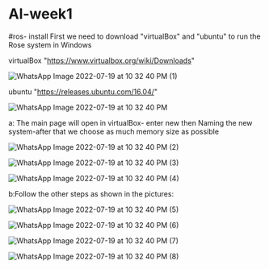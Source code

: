 # Al-week1
#ros- install 
First we need to download "virtualBox" and "ubuntu" to run the Rose system in Windows

virtualBox "https://www.virtualbox.org/wiki/Downloads"

![WhatsApp Image 2022-07-19 at 10 32 40 PM (1)](https://user-images.githubusercontent.com/108091010/180048592-db461771-1046-4283-9d18-092f28151701.jpeg)

ubuntu "https://releases.ubuntu.com/16.04/"

![WhatsApp Image 2022-07-19 at 10 32 40 PM](https://user-images.githubusercontent.com/108091010/180048639-b9872049-58f4-43e7-9ef8-6863947176b6.jpeg)

a: The main page will open in virtualBox- enter new then Naming the new system-after that  we choose as much memory size as possible

![WhatsApp Image 2022-07-19 at 10 32 40 PM (2)](https://user-images.githubusercontent.com/108091010/180049320-85d36f09-236a-493c-bd32-4b637567bb13.jpeg)

![WhatsApp Image 2022-07-19 at 10 32 40 PM (3)](https://user-images.githubusercontent.com/108091010/180049996-04edc901-8bb8-416a-b937-15851672a447.jpeg)

![WhatsApp Image 2022-07-19 at 10 32 40 PM (4)](https://user-images.githubusercontent.com/108091010/180050497-342952fd-14ab-4d22-bb34-17cce3782f29.jpeg)

b:Follow the other steps as shown in the pictures:

![WhatsApp Image 2022-07-19 at 10 32 40 PM (5)](https://user-images.githubusercontent.com/108091010/180050812-9e282697-7062-4fb7-bcce-5664a49373a4.jpeg)

![WhatsApp Image 2022-07-19 at 10 32 40 PM (6)](https://user-images.githubusercontent.com/108091010/180050893-df40ea92-cd08-468e-934d-b33a23e3b98f.jpeg)

![WhatsApp Image 2022-07-19 at 10 32 40 PM (7)](https://user-images.githubusercontent.com/108091010/180050956-084ee8e2-d35b-4663-87cf-97d3b5fde903.jpeg)

![WhatsApp Image 2022-07-19 at 10 32 40 PM (8)](https://user-images.githubusercontent.com/108091010/180050986-0e6ae3dc-af65-4eb0-8bb3-a8720dc48b84.jpeg)



